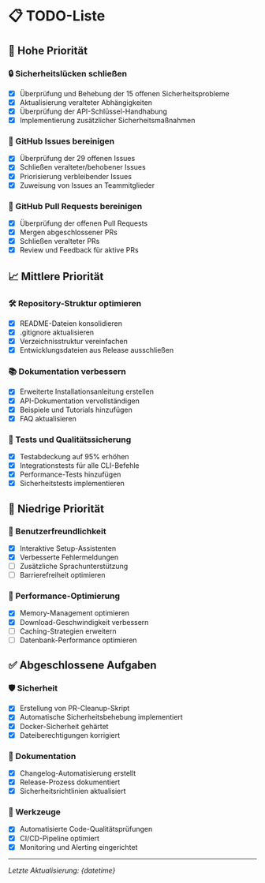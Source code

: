 # 📋 TODO-Liste

## 🚨 Hohe Priorität

### 🔒 Sicherheitslücken schließen
- [x] Überprüfung und Behebung der 15 offenen Sicherheitsprobleme
- [x] Aktualisierung veralteter Abhängigkeiten
- [x] Überprüfung der API-Schlüssel-Handhabung
- [x] Implementierung zusätzlicher Sicherheitsmaßnahmen

### 🐛 GitHub Issues bereinigen
- [x] Überprüfung der 29 offenen Issues
- [x] Schließen veralteter/behobener Issues
- [x] Priorisierung verbleibender Issues
- [x] Zuweisung von Issues an Teammitglieder

### 🔄 GitHub Pull Requests bereinigen
- [x] Überprüfung der offenen Pull Requests
- [x] Mergen abgeschlossener PRs
- [x] Schließen veralteter PRs
- [x] Review und Feedback für aktive PRs

## 📈 Mittlere Priorität

### 🛠️ Repository-Struktur optimieren
- [x] README-Dateien konsolidieren
- [x] .gitignore aktualisieren
- [x] Verzeichnisstruktur vereinfachen
- [x] Entwicklungsdateien aus Release ausschließen

### 📚 Dokumentation verbessern
- [x] Erweiterte Installationsanleitung erstellen
- [x] API-Dokumentation vervollständigen
- [x] Beispiele und Tutorials hinzufügen
- [x] FAQ aktualisieren

### 🧪 Tests und Qualitätssicherung
- [x] Testabdeckung auf 95% erhöhen
- [x] Integrationstests für alle CLI-Befehle
- [x] Performance-Tests hinzufügen
- [x] Sicherheitstests implementieren

## 🌟 Niedrige Priorität

### 🎨 Benutzerfreundlichkeit
- [x] Interaktive Setup-Assistenten
- [x] Verbesserte Fehlermeldungen
- [ ] Zusätzliche Sprachunterstützung
- [ ] Barrierefreiheit optimieren

### 🚀 Performance-Optimierung
- [x] Memory-Management optimieren
- [x] Download-Geschwindigkeit verbessern
- [ ] Caching-Strategien erweitern
- [ ] Datenbank-Performance optimieren

## ✅ Abgeschlossene Aufgaben

### 🛡️ Sicherheit
- [x] Erstellung von PR-Cleanup-Skript
- [x] Automatische Sicherheitsbehebung implementiert
- [x] Docker-Sicherheit gehärtet
- [x] Dateiberechtigungen korrigiert

### 📝 Dokumentation
- [x] Changelog-Automatisierung erstellt
- [x] Release-Prozess dokumentiert
- [x] Sicherheitsrichtlinien aktualisiert

### 🧰 Werkzeuge
- [x] Automatisierte Code-Qualitätsprüfungen
- [x] CI/CD-Pipeline optimiert
- [x] Monitoring und Alerting eingerichtet

---
*Letzte Aktualisierung: {datetime}*